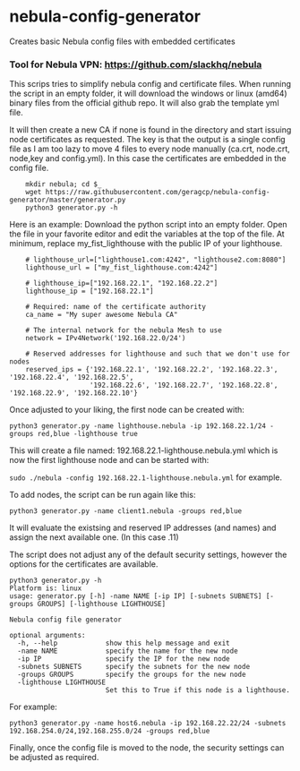 # nebula-config-generator
Creates basic Nebula config files with embedded certificates

### Tool for Nebula VPN:  https://github.com/slackhq/nebula

This scrips tries to simplify nebula config and certificate files. 
When running the script in an empty folder, it will download the windows or linux (amd64)  binary files from the official github repo. It will also grab the template yml file. 

It will then create a new CA if none is found in the directory and start issuing node certificates as requested.
The key is that the output is a single config file as I am too lazy to move 4 files to every node manually (ca.crt, node.crt, node,key and config.yml). In this case the certificates are embedded in the config file.

        mkdir nebula; cd $_
        wget https://raw.githubusercontent.com/geragcp/nebula-config-generator/master/generator.py
        python3 generator.py -h

Here is an example:
Download the python script into an empty folder. Open the file in your favorite editor and edit the variables at the top of the file. 
At minimum, replace my_fist_lighthouse with the public IP of your lighthouse.

        # lighthouse_url=["lighthouse1.com:4242", "lighthouse2.com:8080"]
        lighthouse_url = ["my_fist_lighthouse.com:4242"]
        
        # lighthouse_ip=["192.168.22.1", "192.168.22.2"]
        lighthouse_ip = ["192.168.22.1"]
        
        # Required: name of the certificate authority
        ca_name = "My super awesome Nebula CA"
        
        # The internal network for the nebula Mesh to use
        network = IPv4Network('192.168.22.0/24')
        
        # Reserved addresses for lighthouse and such that we don't use for nodes
        reserved_ips = {'192.168.22.1', '192.168.22.2', '192.168.22.3', '192.168.22.4', '192.168.22.5',
                        '192.168.22.6', '192.168.22.7', '192.168.22.8', '192.168.22.9', '192.168.22.10'}

Once adjusted to your liking, the first node can be created with:

`python3 generator.py -name lighthouse.nebula -ip 192.168.22.1/24 -groups red,blue -lighthouse true`

This will create a file named: 192.168.22.1-lighthouse.nebula.yml which is now the first lighthouse node and can be started with:  

`sudo ./nebula -config 192.168.22.1-lighthouse.nebula.yml` for example.

To add nodes, the script can be run again like this: 

`python3 generator.py -name client1.nebula -groups red,blue`

It will evaluate the existsing and reserved IP addresses (and names) and assign the next available one. (In this case .11)

The script does not adjust any of the default security settings, however the options for the certificates are available. 

    python3 generator.py -h
    Platform is: linux
    usage: generator.py [-h] -name NAME [-ip IP] [-subnets SUBNETS] [-groups GROUPS] [-lighthouse LIGHTHOUSE]
    
    Nebula config file generator
    
    optional arguments:
      -h, --help            show this help message and exit
      -name NAME            specify the name for the new node
      -ip IP                specify the IP for the new node
      -subnets SUBNETS      specify the subnets for the new node
      -groups GROUPS        specify the groups for the new node
      -lighthouse LIGHTHOUSE
                            Set this to True if this node is a lighthouse.
    
For example:

`python3 generator.py -name host6.nebula -ip 192.168.22.22/24 -subnets 192.168.254.0/24,192.168.255.0/24 -groups red,blue`

Finally, once the config file is moved to the node, the security settings can be adjusted as required. 
